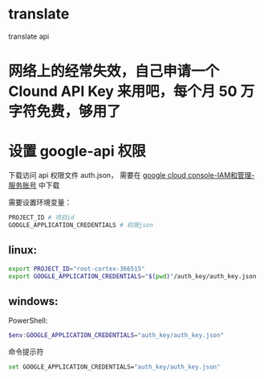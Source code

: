 # translate
translate api

# 网络上的经常失效，自己申请一个 Clound API Key 来用吧，每个月 50 万字符免费，够用了

# 设置 google-api 权限

下载访问 api 权限文件 auth.json， 需要在 [google cloud console-IAM和管理-服务账号](https://console.cloud.google.com/iam-admin/serviceaccounts?project=root-cortex-366515&supportedpurview=project) 中下载

需要设置环境变量：

```bash
PROJECT_ID # 项目id
GOOGLE_APPLICATION_CREDENTIALS # 权限json
```

## linux:

```bash
export PROJECT_ID="root-cortex-366515"
export GOOGLE_APPLICATION_CREDENTIALS="$(pwd)"/auth_key/auth_key.json
```

## windows:

PowerShell:
```powershell
$env:GOOGLE_APPLICATION_CREDENTIALS="auth_key/auth_key.json"
```

命令提示符
```bash
set GOOGLE_APPLICATION_CREDENTIALS="auth_key/auth_key.json"
```

